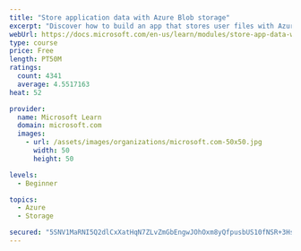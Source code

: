 ```yaml
---
title: "Store application data with Azure Blob storage"
excerpt: "Discover how to build an app that stores user files with Azure Blob storage, use Blob storage in a web app, and use the Azure Storage SDK for .NET Core."
webUrl: https://docs.microsoft.com/en-us/learn/modules/store-app-data-with-azure-blob-storage/
type: course
price: Free
length: PT50M
ratings:
  count: 4341
  average: 4.5517163
heat: 52

provider:
  name: Microsoft Learn
  domain: microsoft.com
  images:
    - url: /assets/images/organizations/microsoft.com-50x50.jpg
      width: 50
      height: 50

levels:
  - Beginner

topics:
  - Azure
  - Storage

secured: "5SNV1MaRNI5Q2dlCxXatHqN7ZLvZmGbEngwJOhOxm8yQfpusbUS10fNSR+3HsA6M4BC6/hsAaYLQx8Rcpv9UZlK6pMDm3mmN+nr3nsVVzyUj9Kahdi84r4XYC2PtL3EUf4j2iTpP1C1X6DACHavDh68THnjr0RqNArT6rPhwYONJY9gF73WcIeSG52fX23/Mc9w4VLiVx+TWrx2xrJ6UyZcVrO1iQqVAoGqcr6VraWXNAseG6gUOG2E5mlf88AjCi7yp7OTLQsODEdbsYdFGmtgK7T5Zil/zSiks8IhqNso1R0W8nnRwiTkJwd7DRgMFENKhhlU9mEDgqflsrD1a/JaLlJPu7G5kbOZi2ABC9ahpmO3yvMhV0Hzyx/lHQfILUCVA8nIbW2mAf7423vvcElXG9b4s5vny/CN74pLXpEU=;HXYtMRN0mrpTEvquqy7roQ=="
---
```


